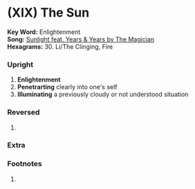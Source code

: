 # (XIX) The Sun 

**Key Word:** Enlightenment  
**Song:** [Sunlight feat. Years & Years by The Magician](https://www.youtube.com/watch?v=TFXlWfzW9Uo)  
**Hexagrams:** 30. Li/The Clinging, Fire  



### Upright

1) **Enlightenment**
2) **Penetrarting** clearly into one's self
3) **Illuminating** a previously cloudy or not understood situation



### Reversed

1) 



### Extra





### Footnotes

1.


